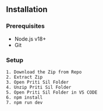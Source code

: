 ## Installation

### Prerequisites

- Node.js v18+
- Git

### Setup

```
1. Download the Zip from Repo 
2. Extract Zip 
3. Open Priti Sil Folder 
4. Unzip Priti Sil Folder 
5. Open Priti Sil Folder in VS CODE 
6. npm install 
7. npm run dev

```
